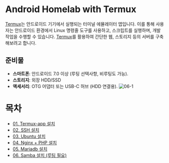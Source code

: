 # Android Homelab with Termux

[Termux](https://github.com/termux/termux-app)는 안드로이드 기기에서 실행되는 터미널 에뮬레이터 앱입니다. 이를 통해 사용자는 안드로이드 환경에서 Linux 명령줄 도구를 사용하고, 스크립트를 실행하며, 개발 작업을 수행할 수 있습니다. [Termux](https://github.com/termux/termux-app)를 활용하여 간단한 웹, 스토리지 등의 서버를 구축해보려고 합니다. 

## 준비물
- **스마트폰**: 안드로이드 7.0 이상 (루팅 선택사항, 비루팅도 가능).
- **스토리지**: 외장 HDD/SSD 
- **액세서리**: OTG 어댑터 또는 USB-C 허브 (HDD 연결용).
![06-1]()

# 목차
- [01. Termux-app 설치](https://github.com/revenge1005/android-homelab-with-termux/tree/main/01.%20termux-app-install)
- [02. SSH 설치](https://github.com/revenge1005/android-homelab-with-termux/tree/main/02.%20SSH)
- [03. Ubuntu 설치](https://github.com/revenge1005/android-homelab-with-termux/tree/main/03.%20ubuntu-install)
- [04. Nginx + PHP 설치](https://github.com/revenge1005/android-homelab-with-termux/tree/main/04.%20Nginx%20%2B%20PHP%20Install)
- [05. Mariadb 설치](https://github.com/revenge1005/android-homelab-with-termux/tree/main/05.%20mariadb%20install)
- [06. Samba 설치 (루팅 필요)]()